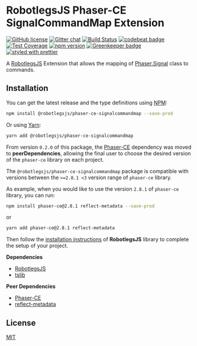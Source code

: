 RobotlegsJS Phaser-CE SignalCommandMap Extension
===

[![GitHub license](https://img.shields.io/badge/license-MIT-green.svg)](https://github.com/RobotlegsJS/RobotlegsJS-Phaser-SignalCommandMap/blob/master/LICENSE)
[![Gitter chat](https://badges.gitter.im/RobotlegsJS/RobotlegsJS.svg)](https://gitter.im/RobotlegsJS/RobotlegsJS)
[![Build Status](https://travis-ci.com/RobotlegsJS/RobotlegsJS-Phaser-CE-SignalCommandMap.svg?branch=master)](https://travis-ci.com/RobotlegsJS/RobotlegsJS-Phaser-CE-SignalCommandMap)
[![codebeat badge](https://codebeat.co/badges/5a3a6779-ae1f-4b31-9091-d24503a6b2d7)](https://codebeat.co/projects/github-com-robotlegsjs-robotlegsjs-phaser-ce-signalcommandmap-master)
[![Test Coverage](https://api.codeclimate.com/v1/badges/be8024a4f08a2f6bdfc0/test_coverage)](https://codeclimate.com/github/RobotlegsJS/RobotlegsJS-Phaser-CE-SignalCommandMap/test_coverage)
[![npm version](https://badge.fury.io/js/%40robotlegsjs%2Fphaser-ce-signalcommandmap.svg)](https://badge.fury.io/js/%40robotlegsjs%2Fphaser-ce-signalcommandmap)
[![Greenkeeper badge](https://badges.greenkeeper.io/RobotlegsJS/RobotlegsJS-Phaser-CE-SignalCommandMap.svg)](https://greenkeeper.io/)
[![styled with prettier](https://img.shields.io/badge/styled_with-prettier-ff69b4.svg)](https://github.com/prettier/prettier)

A [RobotlegsJS](https://github.com/RobotlegsJS/RobotlegsJS) Extension that allows the mapping of
[Phaser.Signal](https://photonstorm.github.io/phaser-ce/Phaser.Signal.html) class to commands.

Installation
---

You can get the latest release and the type definitions using [NPM](https://www.npmjs.com/):

```bash
npm install @robotlegsjs/phaser-ce-signalcommandmap --save-prod
```

Or using [Yarn](https://yarnpkg.com/en/):

```bash
yarn add @robotlegsjs/phaser-ce-signalcommandmap
```

From version `0.2.0` of this package, the [Phaser-CE](https://github.com/photonstorm/phaser-ce) dependency was moved to **peerDependencies**,
allowing the final user to choose the desired version of the `phaser-ce` library on each project.

The `@robotlegsjs/phaser-ce-signalcommandmap` package is compatible with versions between the `>=2.8.1 <3` version range of `phaser-ce` library.

As example, when you would like to use the version `2.8.1` of `phaser-ce` library, you can run:

```bash
npm install phaser-ce@2.8.1 reflect-metadata --save-prod
```

or

```bash
yarn add phaser-ce@2.8.1 reflect-metadata
```

Then follow the [installation instructions](https://github.com/RobotlegsJS/RobotlegsJS/blob/master/README.md#installation) of **RobotlegsJS** library to complete the setup of your project.

**Dependencies**

+ [RobotlegsJS](https://github.com/RobotlegsJS/RobotlegsJS)
+ [tslib](https://github.com/Microsoft/tslib)

**Peer Dependencies**

+ [Phaser-CE](https://github.com/photonstorm/phaser-ce)
+ [reflect-metadata](https://github.com/rbuckton/reflect-metadata)

License
---

[MIT](LICENSE)
